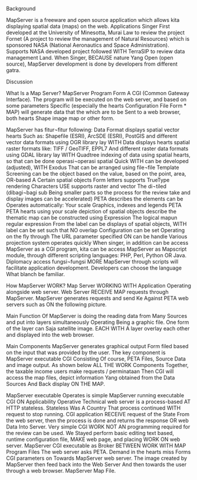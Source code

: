 Background

MapServer is a freeware and open source application which allows kita displaying spatial data (maps) on the web. Applications Singer First developed at the University of Minesotta, Murai Law to review the project Fornet (A project to review the management of Natural Resources) which is sponsored NASA (National Aeronautics and Space Administration). Supports NASA developed project followed WITH TerraSIP to review data management Land. When Singer, BECAUSE nature Yang Open (open source), MapServer development is done by developers from different gatra.

Discussion

What Is a Map Server?
MapServer Program Form A CGI (Common Gateway Interface). The program will be executed on the web server, and based on some parameters Specific (especially the hearts Configuration File Form * MAP) will generate data that the which are to be Sent to a web browser, both hearts Shape image map or other form.

MapServer has fitur¬fitur following:
Data Format displays spatial vector hearts Such as: Shapefile (ESRI), ArcSDE (ESRI), PostGIS and different vector data formats using OGR library lay WITH
Data displays hearts spatial raster formats like: TIFF / GeoTIFF, EPPL7 And different raster data formats using GDAL library lay WITH
Quadtree indexing of data using spatial hearts, so that can be done operasi¬operasi spatial Quick WITH
can be developed (adjusted), WITH Exodus That can be arranged using file¬file Template
Screening can be the object based on the value, based on the point, area, OR-based A Certain spatial objects
Form letters supports TrueType rendering Characters
USE supports raster and vector The di¬tiled (dibagi¬bagi sub Being smaller parts so the process for the review take and display images can be accelerated)
PETA describes the elements can be Operates automatically: Your scale Graphics, indexes and legends PETA PETA
hearts using your scale depiction of spatial objects
describe the thematic map can be constructed using Expression The logical mapun regular expression
From the label can be displays of spatial objects, WITH label can be set such that NO overlap
Configuration can be set Operating on the fly through The URL parameter specified ON
can be handle Various projection system operates quickly
When singer, in addition can be access MapServer as a CGI program, kita can be access MapServer as Mapscript module, through different scripting languages: PHP, Perl, Python OR Java. Diplomacy access fungsi¬fungsi MORE MapServer through scripts will facilitate application development. Developers can choose the language What blanch be familiar.



How MapServer WORK?
Map Server WORKING WITH Application Operating alongside web server. Web Server RECEIVE MAP requests through MapServer. MapServer generates requests and send Ke Against PETA web servers such as ON the following picture.

Main Function Of MapServer is doing the reading data from Many Sources and put into layers simultaneously Operating Being a graphic file. One form of the layer can Saja satellite image. EACH WITH A layer overlay each other and displayed into the web browser.

Main Components
MapServer generates graphical output Form filed based on the input that was provided by the user. The key component is MapServer executable CGI Consisting Of course, PETA Files, Source Data and image output. As shown below ALL THE WORK Components Together, the taxable income users make requests / perminataan Then CGI will access the map files, depict information Yang obtained from the Data Sources And Back display ON THE MAP.

MapServer executable
Operates is simple MapServer running executable CGI ON Applicability Operative Technical web server is a process-based AT HTTP stateless. Stateless Was A Country That process continued WITH request to stop running. CGI application RECEIVE request of the State From the web server, then the process is done and returns the response OR web Data Into Server. Very simple CGI WORK NOT AN programming required for the review can be used. We Stayed perform basic editing text based, runtime configuration file, MAKE web page, and placing WORK ON web server. MapServer CGI executable as Broker BETWEEN WORK WITH MAP Program Files The web server asks PETA. Demand in the hearts miss Forms CGI parameters on Towards MapServer web server. The image created by MapServer then feed back into the Web Server And then towards the user through a web browser.
MapServer Map File.
